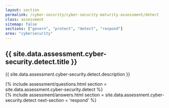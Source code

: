 ```yaml
---
layout: section
permalink: /cyber-security/cyber-security-maturity-assessment/detect
class: assessment
sitemap: false
sections: ["govern", "protect", "detect", "respond"]
area: "cybersecurity"
---
```


<div class="card-body pb-0 pt-5 bg-blue-100 px-4 px-sm-5">
  <h2 class="card-title fw-semibold pb-2">{{ site.data.assessment.cyber-security.detect.title }}</h2>
  <p class="card-text pb-4">{{ site.data.assessment.cyber-security.detect.description }}</p>
  {% include assessment/questions.html section = site.data.assessment.cyber-security.detect %}
</div>
<div class="card-body pt-0 px-4 px-sm-5 pb-5">
  {% include assessment/answers.html section = site.data.assessment.cyber-security.detect next-section = 'respond' %}
</div>